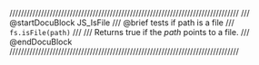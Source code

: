 ////////////////////////////////////////////////////////////////////////////////
/// @startDocuBlock JS_IsFile
/// @brief tests if path is a file
/// `fs.isFile(path)`
///
/// Returns true if the *path* points to a file.
/// @endDocuBlock
////////////////////////////////////////////////////////////////////////////////